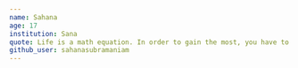 ```yaml
---
name: Sahana
age: 17
institution: Sana
quote: Life is a math equation. In order to gain the most, you have to know how to convert negatives into positives
github_user: sahanasubramaniam
---
```

